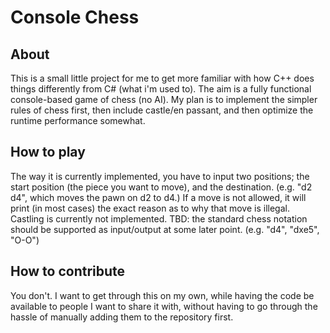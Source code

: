 # Console Chess

## About
This is a small little project for me to get more familiar with how C++ does things differently from C# (what i'm used to).
The aim is a fully functional console-based game of chess (no AI).
My plan is to implement the simpler rules of chess first, then include castle/en passant, and then optimize the runtime performance somewhat.

## How to play
The way it is currently implemented, you have to input two positions; the start position (the piece you want to move), and the destination. (e.g. "d2 d4", which moves the pawn on d2 to d4.)
If a move is not allowed, it will print (in most cases) the exact reason as to why that move is illegal.
Castling is currently not implemented.
TBD: the standard chess notation should be supported as input/output at some later point. (e.g. "d4", "dxe5", "O-O")

## How to contribute
You don't. I want to get through this on my own, while having the code be available to people I want to share it with, without having to go through the hassle of manually adding them to the repository first.